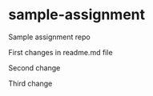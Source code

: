 # sample-assignment
Sample assignment repo

First changes in readme.md file

Second change 

Third change
